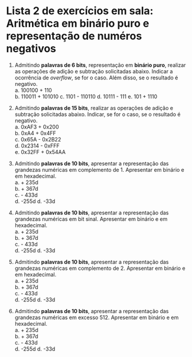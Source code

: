 # Lista 2 de exercícios em sala: Aritmética em binário puro e representação de numéros negativos 

1. Admitindo **palavras de 6 bits**, representação em **binário puro**, realizar as operações de adição e subtração solicitadas abaixo.
Indicar a ocorrência de *overflow*, se for o caso. Além disso, se o resultado é negativo.  
a. 100100 + 110  
b. 110011 + 101010
c. 1101 - 110110
d. 10111 - 111
e. 101 + 1110  

2. Admitindo **palavras de 15 bits**, realizar as operações de adição e subtração solicitadas abaixo.
Indicar, se for o caso, se o resultado é negativo.  
a. 0xAF3 + 0x200  
b. 0xA4 + 0x4FF  
c. 0x65A - 0x2B22  
d. 0x2314 - 0xFFF  
e. 0x32FF + 0x54AA  

3. Admitindo **palavras de 10 bits**, apresentar a representação das grandezas numéricas em complemento de 1.
Apresentar em binário e em hexadecimal.  
a. + 235d  
b. + 367d  
c. - 433d  
d. -255d
d. -33d  

4. Admitindo **palavras de 10 bits**, apresentar a representação das grandezas numéricas em bit sinal.
Apresentar em binário e em hexadecimal.  
a. + 235d  
b. + 367d  
c. - 433d  
d. -255d
d. -33d  

5. Admitindo **palavras de 10 bits**, apresentar a representação das grandezas numéricas em complemento de 2.
Apresentar em binário e em hexadecimal.  
a. + 235d  
b. + 367d  
c. - 433d  
d. -255d
d. -33d  

6. Admitindo **palavras de 10 bits**, apresentar a representação das grandezas numéricas em excesso 512.
Apresentar em binário e em hexadecimal.  
a. + 235d  
b. + 367d  
c. - 433d  
d. -255d
d. -33d  
